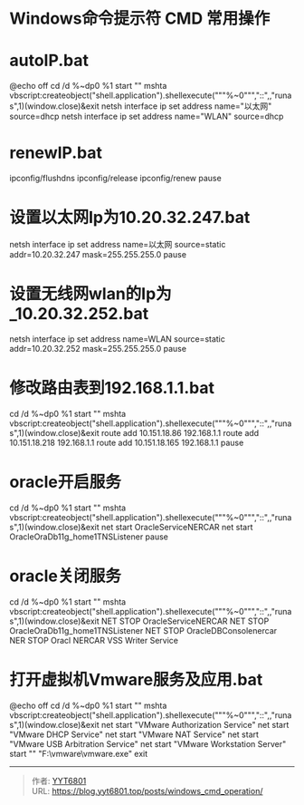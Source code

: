 # Windows命令提示符 CMD 常用操作


# autoIP.bat
@echo off
cd /d %~dp0
%1 start &#34;&#34; mshta vbscript:createobject(&#34;shell.application&#34;).shellexecute(&#34;&#34;&#34;%~0&#34;&#34;&#34;,&#34;::&#34;,,&#34;runas&#34;,1)(window.close)&amp;exit
netsh interface ip set address name=&#34;以太网&#34; source=dhcp
netsh interface ip set address name=&#34;WLAN&#34; source=dhcp



# renewIP.bat
ipconfig/flushdns
ipconfig/release
ipconfig/renew
pause


# 设置以太网Ip为10.20.32.247.bat
netsh interface ip set address name=以太网 source=static addr=10.20.32.247 mask=255.255.255.0
pause

# 设置无线网wlan的Ip为_10.20.32.252.bat
netsh interface ip set address name=WLAN source=static addr=10.20.32.252 mask=255.255.255.0
pause



# 修改路由表到192.168.1.1.bat
cd /d %~dp0
%1 start &#34;&#34; mshta vbscript:createobject(&#34;shell.application&#34;).shellexecute(&#34;&#34;&#34;%~0&#34;&#34;&#34;,&#34;::&#34;,,&#34;runas&#34;,1)(window.close)&amp;exit
route add 10.151.18.86 192.168.1.1
route add 10.151.18.218 192.168.1.1
route add 10.151.18.165 192.168.1.1
pause




# oracle开启服务
cd /d %~dp0
%1 start &#34;&#34; mshta vbscript:createobject(&#34;shell.application&#34;).shellexecute(&#34;&#34;&#34;%~0&#34;&#34;&#34;,&#34;::&#34;,,&#34;runas&#34;,1)(window.close)&amp;exit
net start OracleServiceNERCAR
net start OracleOraDb11g_home1TNSListener
pause


# oracle关闭服务
cd /d %~dp0
%1 start &#34;&#34; mshta vbscript:createobject(&#34;shell.application&#34;).shellexecute(&#34;&#34;&#34;%~0&#34;&#34;&#34;,&#34;::&#34;,,&#34;runas&#34;,1)(window.close)&amp;exit
NET STOP OracleServiceNERCAR
NET STOP OracleOraDb11g_home1TNSListener
NET STOP OracleDBConsolenercar
NER STOP Oracl NERCAR VSS Writer Service



# 打开虚拟机Vmware服务及应用.bat
@echo off
cd /d %~dp0
%1 start &#34;&#34; mshta vbscript:createobject(&#34;shell.application&#34;).shellexecute(&#34;&#34;&#34;%~0&#34;&#34;&#34;,&#34;::&#34;,,&#34;runas&#34;,1)(window.close)&amp;exit
net start &#34;VMware Authorization Service&#34;
net start &#34;VMware DHCP Service&#34;
net start &#34;VMware NAT Service&#34;
net start &#34;VMware USB Arbitration Service&#34;
net start &#34;VMware Workstation Server&#34;
start &#34;&#34; &#34;F:\vmware\vmware.exe&#34;
exit

---

> 作者: [YYT6801](https://blog.yyt6801.top/)  
> URL: https://blog.yyt6801.top/posts/windows_cmd_operation/  

